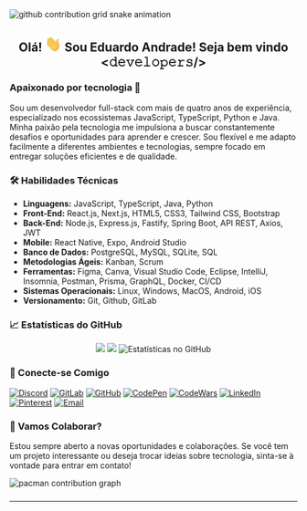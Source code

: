 <picture>
  <source media="(prefers-color-scheme: dark)" srcset="https://raw.githubusercontent.com/sdesuzane/sdesuzane/Eduardo377/Eduardo377/output/github-contribution-grid-snake-dark.svg">
  <img alt="github contribution grid snake animation" src="https://raw.githubusercontent.com/sdesuzane/sdesuzane/Eduardo377/Eduardo377/output/github-contribution-grid-snake.svg">
</picture>

## <div align="center"> Olá! <img src="./assets/emoji-assets/Hi.gif" alt="hi" width="29px"> Sou Eduardo Andrade! Seja bem vindo <𝚍𝚎𝚟𝚎𝚕𝚘𝚙𝚎𝚛𝚜/></div>

### Apaixonado por tecnologia 🚀

Sou um desenvolvedor full-stack com mais de quatro anos de experiência, especializado nos ecossistemas JavaScript, TypeScript, Python e Java. Minha paixão pela tecnologia me impulsiona a buscar constantemente desafios e oportunidades para aprender e crescer. Sou flexível e me adapto facilmente a diferentes ambientes e tecnologias, sempre focado em entregar soluções eficientes e de qualidade.

### 🛠️ Habilidades Técnicas

- **Linguagens:** JavaScript, TypeScript, Java, Python
- **Front-End:** React.js, Next.js, HTML5, CSS3, Tailwind CSS, Bootstrap
- **Back-End:** Node.js, Express.js, Fastify, Spring Boot, API REST, Axios, JWT
- **Mobile:** React Native, Expo, Android Studio
- **Banco de Dados:** PostgreSQL, MySQL, SQLite, SQL
- **Metodologias Ágeis:** Kanban, Scrum
- **Ferramentas:** Figma, Canva, Visual Studio Code, Eclipse, IntelliJ, Insomnia, Postman, Prisma, GraphQL, Docker, CI/CD
- **Sistemas Operacionais:** Linux, Windows, MacOS, Android, iOS
- **Versionamento:** Git, Github, GitLab

### 📈 Estatísticas do GitHub

<div align="center" display="flex">
  <img src="https://github-readme-streak-stats.herokuapp.com/?user=Eduardo377&theme=highcontrast&hide_border=false">
  <img src="https://github-readme-stats.vercel.app/api/top-langs/?username=Eduardo377&theme=highcontrast&hide_border=false&include_all_commits=true&count_private=true&layout=compact">
  <img src="https://github-readme-stats.vercel.app/api?username=Eduardo377&theme=highcontrast&hide_border=false&include_all_commits=true&count_private=true" alt="Estatísticas no GitHub">
</div>

### 🔗 Conecte-se Comigo

[![Discord](https://img.shields.io/badge/Discord-8875-blue?style=flat-square&logo=discord)](https://discord.com/channels/#8875)
[![GitLab](https://img.shields.io/badge/GitLab-eduardo377-orange?style=flat-square&logo=gitlab)](https://gitlab.com/eduardo377)
[![GitHub](https://img.shields.io/badge/GitHub-Eduardo377-lightgrey?style=flat-square&logo=github)](https://github.com/Eduardo377)
[![CodePen](https://img.shields.io/badge/CodePen-eduardo377-black?style=flat-square&logo=codepen)](https://codepen.io/eduardo377)
[![CodeWars](https://img.shields.io/badge/CodeWars-eduardo377-red?style=flat-square&logo=codewars)](https://www.codewars.com/users/eduardo377)
[![LinkedIn](https://img.shields.io/badge/LinkedIn-eduardogomes377-blue?style=flat-square&logo=linkedin)](https://www.linkedin.com/in/eduardogomes377/)
[![Pinterest](https://img.shields.io/badge/Pinterest-eduardojgomes-red?style=flat-square&logo=pinterest)](https://br.pinterest.com/eduardogomes377/)
[![Email](https://img.shields.io/badge/Email-eduardogomes377@gmail.com-red?style=flat-square&logo=gmail)](mailto:eduardogomes377@gmail.com)

### 🎯 Vamos Colaborar?

Estou sempre aberto a novas oportunidades e colaborações. Se você tem um projeto interessante ou deseja trocar ideias sobre tecnologia, sinta-se à vontade para entrar em contato!

<picture>
  <source media="(prefers-color-scheme: dark)" srcset="https://raw.githubusercontent.com/Eduardo377/Eduardo377/output/pacman-contribution-graph-dark.svg">
  <source media="(prefers-color-scheme: light)" srcset="https://raw.githubusercontent.com/Eduardo377/Eduardo377/output/pacman-contribution-graph.svg">
  <img alt="pacman contribution graph" src="https://raw.githubusercontent.com/Eduardo377/Eduardo377/output/pacman-contribution-graph.svg">
</picture>

###

---
